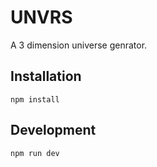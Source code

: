 # UNVRS

A 3 dimension universe genrator.

## Installation
```shell
npm install
```

## Development

```shell
npm run dev
```
